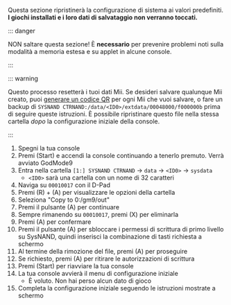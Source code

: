 Questa sezione ripristinerà la configurazione di sistema ai valori predefiniti. **I giochi installati e i loro dati di salvataggio non verranno toccati.**

::: danger

NON saltare questa sezione! È **necessario** per prevenire problemi noti sulla modalità a memoria estesa e su applet in alcune console.

:::

::: warning

Questo processo resetterà i tuoi dati Mii. Se desideri salvare qualunque Mii creato, puoi [generare un codice QR](https://en-americas-support.nintendo.com/app/answers/detail/a_id/298/~/how-to-generate-a-qr-code%E2%84%A2-for-a-mii) per ogni Mii che vuoi salvare, o fare un backup di `SYSNAND CTRNAND:/data/<ID0>/extdata/00048000/f000000b` prima di seguire queste istruzioni. È possibile ripristinare questo file nella stessa cartella _dopo_ la configurazione iniziale della console.

:::

1. Spegni la tua console
2. Premi (Start) e accendi la console continuando a tenerlo premuto. Verrà avviato GodMode9
3. Entra nella cartella `[1:] SYSNAND CTRNAND` -> `data` -> `<ID0>` -> `sysdata`
   - `<ID0>` sarà una cartella con un nome di 32 caratteri
4. Naviga su `00010017` con il D-Pad
5. Premi (R) + (A) per visualizzare le opzioni della cartella
6. Seleziona "Copy to 0:/gm9/out"
7. Premi il pulsante (A) per continuare
8. Sempre rimanendo su `00010017`, premi (X) per eliminarla
9. Premi (A) per confermare
10. Premi il pulsante (A) per sbloccare i permessi di scrittura di primo livello su SysNAND, quindi inserisci la combinazione di tasti richiesta a schermo
11. Al termine della rimozione del file, premi (A) per proseguire
12. Se richiesto, premi (A) per ritirare le autorizzazioni di scrittura
13. Premi (Start) per riavviare la tua console
14. La tua console avvierà il menu di configurazione iniziale
    - È voluto. Non hai perso alcun dato di gioco
15. Completa la configurazione iniziale seguendo le istruzioni mostrate a schermo
